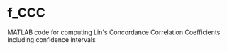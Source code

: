 # f_CCC
MATLAB code for computing Lin's Concordance Correlation Coefficients including confidence intervals
